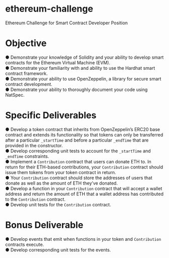 # ethereum-challenge
Ethereum Challenge for Smart Contract Developer Position
  
# Objective
● Demonstrate your knowledge of Solidity and your ability to develop smart contracts for the Ethereum Virtual Machine (EVM).  
● Demonstrate your familiarity with and ability to use the Hardhat smart contract framework.  
● Demonstrate your ability to use OpenZeppelin, a library for secure smart contract development.  
● Demonstrate your ability to thoroughly document your code using NatSpec.  

# Specific Deliverables
● Develop a token contract that inherits from OpenZeppelin’s ERC20 base contract and extends its functionality so that tokens can only be transferred after a particular `_startTime` and before a particular `_endTime` that are provided in the constructor.  
● Develop corresponding unit tests to account for the `_startTime` and `_endTime` constraints.  
● Implement a `Contribution` contract that users can donate ETH to. In return for their ETH-based contributions, your `Contribution` contract should issue them tokens from your token contract in return.  
● Your `Contribution` contract should store the addresses of users that donate as well as the amount of ETH they’ve donated.  
● Develop a function in your `Contribution` contract that will accept a wallet address and return the amount of ETH that a wallet address has contributed to the `Contribution` contract.  
● Develop unit tests for the `Contribution` contract. 

# Bonus Deliverable
● Develop events that emit when functions in your token and `Contribution` contracts execute.  
● Develop corresponding unit tests for the events.  
